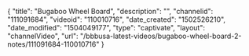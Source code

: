 {
    "title": "Bugaboo Wheel Board",
    "description": "",
    "channelid": "111091684",
    "videoid": "110010716",
    "date_created": "1502526210",
    "date_modified": "1504049177",
    "type": "captivate",
    "layout": "channelVideo",
    "url": "\/bbbusa-latest-videos\/bugaboo-wheel-board-2-notes\/111091684-110010716"
}